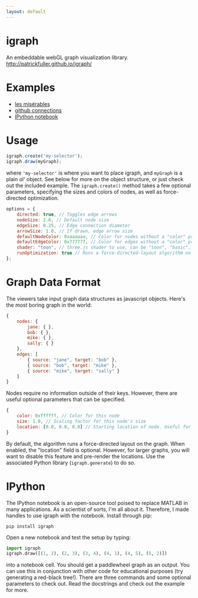 ```yaml
---
layout: default
---
```


igraph
======

An embeddable webGL graph visualization library.
http://patrickfuller.github.io/igraph/

Examples
========

 * [les misérables](http://patrickfuller.github.io/igraph/examples/miserables.html)
 * [github connections](http://patrickfuller.github.io/igraph/examples/github.html)
 * [IPython notebook](http://patrickfuller.github.io/igraph/examples/ipython.html)

Usage
=====

```javascript
igraph.create('my-selector');
igraph.draw(myGraph);
```

where `'my-selector'` is where you want to place igraph, and `myGraph` is a plain ol' object. See below for more on the object structure, or just check out the included example. The `igraph.create()` method takes a few optional parameters, specifying the sizes and colors of nodes, as well as force-directed optimization.

```javascript
options = {
    directed: true, // Toggles edge arrows
    nodeSize: 2.0, // Default node size
    edgeSize: 0.25, // Edge connection diameter
    arrowSize: 1.0, // If drawn, edge arrow size
    defaultNodeColor: 0xaaaaaa, // Color for nodes without a "color" property
    defaultEdgeColor: 0x777777, // Color for edges without a "color" property
    shader: "toon", // three.js shader to use, can be "toon", "basic", "phong", or "lambert"
    runOptimization: true // Runs a force-directed-layout algorithm on the graph
};
```

Graph Data Format
=================

The viewers take input graph data structures as javascript objects. Here's the most boring graph in the world:

```javascript
{
    nodes: {
        jane: { },
        bob: { },
        mike: { },
        sally: { }
    },
    edges: [
        { source: "jane", target: "bob" },
        { source: "bob", target: "mike" },
        { source: "mike", target: "sally" }
    ]
}
```

Nodes require no information outside of their keys. However, there are useful
optional parameters that can be specified.

```javascript
{
    color: 0xffffff, // Color for this node
    size: 1.0, // Scaling factor for this node's size
    location: [0.0, 0.0, 0.0] // Starting location of node. Useful for pre-rendering.
}
```

By default, the algorithm runs a force-directed layout on the graph. When
enabled, the "location" field is optional. However, for larger graphs, you will
want to disable this feature and pre-render the locations. Use the associated
Python library (`igraph.generate`) to do so.

IPython
=======

The IPython notebook is an open-source tool poised to replace MATLAB in many
applications. As a scientist of sorts, I'm all about it. Therefore, I made
handles to use igraph with the notebook. Install through pip:

```
pip install igraph
```

Open a new notebook and test the setup by typing:

```python
import igraph
igraph.draw([(1, 2), (2, 3), (3, 4), (4, 1), (4, 5), (5, 2)])
```

into a notebook cell. You should get a paddlewheel graph as an output. You can
use this in conjunction with other code for educational purposes (try generating
a red-black tree!). There are three commands and some optional parameters to
check out. Read the docstrings and check out the example for more.

